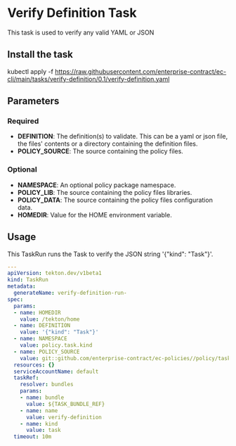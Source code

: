 # Verify Definition Task

This task is used to verify any valid YAML or JSON

## Install the task
kubectl apply -f https://raw.githubusercontent.com/enterprise-contract/ec-cli/main/tasks/verify-definition/0.1/verify-definition.yaml

## Parameters
### Required
* **DEFINITION**: The definition(s) to validate. This can be a yaml or json file, the files' contents
        or a directory containing the definition files.
* **POLICY_SOURCE**: The source containing the policy files.
### Optional
* **NAMESPACE**: An optional policy package namespace.
* **POLICY_LIB**: The source containing the policy files libraries.
* **POLICY_DATA**: The source containing the policy files configuration data.
* **HOMEDIR**: Value for the HOME environment variable.

## Usage
This TaskRun runs the Task to verify the JSON string '{"kind": "Task"}'.

```yaml
---
apiVersion: tekton.dev/v1beta1
kind: TaskRun
metadata:
  generateName: verify-definition-run-
spec:
  params:
  - name: HOMEDIR
    value: /tekton/home
  - name: DEFINITION
    value: '{"kind": "Task"}'
  - name: NAMESPACE
    value: policy.task.kind
  - name: POLICY_SOURCE
    value: git::github.com/enterprise-contract/ec-policies//policy/task
  resources: {}
  serviceAccountName: default
  taskRef:
    resolver: bundles
    params:
    - name: bundle
      value: ${TASK_BUNDLE_REF}
    - name: name
      value: verify-definition
    - name: kind
      value: task
  timeout: 10m
```



